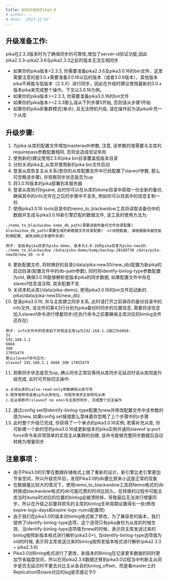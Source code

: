 ```yaml
---
title: 如何升级到Pika3.0
# author: --
# date: '2023-12-02'
---
```

## 升级准备工作:

pika在2.3.3版本时为了确保同步的可靠性,增加了server-id验证功能,因此pika2.3.3~pika2.3.6与pika2.3.3之前的版本无法互相同步

- 如果你的pika版本<2.3.3, 你需要准备pika2.3.6及pika3.0.16的bin文件，这里需要注意的是3.0.x需要准备3.0.16以后的版本（或者3.0.6版本），其他版本pika不再能与低版本（2.3.X）进行同步，因此在升级时建议使用最新的3.0.x版本pika来完成整个操作。下文以3.0.16为例。
- 如果你的pika版本>=2.3.3, 你需要准备pika3.0.16的bin文件
- 如果你的pika版本>=2.3.3那么请从下列步骤5开始, 否则请从步骤1开始
- 如果你的pika非集群模式(单点), 且无法停机升级, 请在操作前为该pika补充一个从库

## 升级步骤:

1. 为pika 从库的配置文件增加masterauth参数, 注意, 该参数的值需要与主库的requirepass参数配置相同, 否则会造成验证失败
2. 使用新的(建议使用2.3.6)pika bin目录覆盖低版本目录
3. 分别关闭pika主,从库并使用新的pika bin文件启动
4. 登录从库恢复主从关系(若你的从库配置文件中已经配置了slaveof参数, 那么可忽略该步骤), 并观察同步状态是否为up
5. 将3.0.16版本的pika部署到本服务器
6. 登录从库执行bgsave, 此时你可以在从库的dump目录中获取一份全新的备份, 确保其中的info文件在之后的步骤中不丢失, 例如你可以将其中的信息复制一份
7. 使用pika3.0.16 tools目录中的nemo\_to\_blackwidow工具将读取该备份中的数据并生成与pika3.0.16新引擎匹配的数据文件, 该工具的使用方法为:

```
./nemo_to_blackwidow nemo_db_path(需要读取的备份文件目录配置) blackwidow_db_path(需要生成的新数据文件目录配置) -n(线程数量, 请根据服务器性能酌情配置, 避免消耗过多硬件资源)

例子: 低版本pika目录为pika-demo, 版本为3.0.16的pika目录为pika-new30:
./nemo_to_blackwidow /data/pika-demo/dump/backup-20180730 /data/pika-new30/new_db -n 6
```

8. 更新配置文件, 将转换好的目录(/data/pika-new30/new\_db)配置为新pika的启动目录(配置文件中的db-path参数), 同时将identify-binlog-type参数配置为old, 确保3.0.16能够解析低版本pika的同步数据, 如果配置文件中存在slaveof信息请注释, 其余配置不变
9. 关闭本机从库(/data/pika-demo), 使用pika3.0.16的bin文件启动新的pika(/data/pika-new30/new\_db)
10. 登录pika3.0.16, 并与主库建立同步关系, 此时请打开之前保存的备份目录中的info文件, 该文件的第4,5行分别为pika备份时同步的位置信息, 需要将该信息加入slaveof命令进行增量同步(在执行命令之前要确保主库对应的binlog文件还存在)

```
例子: info文件中的信息如下并假设主库ip为192.168.1.1端口为6666:
3s
192.168.1.2
6666
300
17055479
那么slaveof命令应为:
slaveof 192.168.1.1 6666 300 17055479
```

11. 观察同步状态是否为up, 确认同步正常后等待从库同步无延迟时该从库彻底升级完成, 此时可开始切主操作:

```
a.关闭从库的salve-read-only参数确保从库可写
b.程序端修改连接ip为从库地址, 将程序请求全部转向从库
c.在从库断开(slaveof no one)与主库的同步, 完成整个切主操作
```

12. 通过config set将identify-binlog-type配置为new并修改配置文件中该参数的值为new, 如果config set报错那么意味着你忽略了上个步骤中的c步骤
13. 此时整个升级已完成, 你获得了一个单点的pika3.0.16实例, 若需补充从库, 你可新建一个新的空的pika3.0.16或更新版本的pika实例并通同slaveof ip:port force命令来非常简单的实现主从集群的创建, 该命令能够完整同步数据后自动转换为增量同步

## 注意事项：

- 由于Pika3.0的引擎在数据存储格式上做了重新的设计，新引擎比老引擎更加节省空间，所以升级完毕后，发现Pika3.0的db要比原来小这是正常的现象
- 在数据量比较大的情况下，使用nemo\_to\_blackwidow工具将Nemo格式的db转换成blackwidow格式的db可能花费的时间比较久，在转换的过程中可能主库当时dump时对应的位置的binlog会被清除掉，导致最后无法进行增量同步，所以在升级之前要将原先的主库的binlog生命周期设置得长一些(修改expire-logs-days和expire-logs-nums配置项)
- 由于我们在pika3.0的版本对binlog格式做了修改，为了兼容老的版本，我们提供了identify-binlog-type选项，这个选项只有pika身份为从库的时候生效，当identify-binlog-type选项值为new的时候，表示将主库发送过来的binlog按照新版本格式进行解析(pika3.0+), 当identify-binlog-type选项值为old的时候, 表示将主库发送过来的binlog按照老版本格式进行解析(pika2.3.3 ~ pika2.3.6)
- Pika3.0对Binlog格式进行了更改，新版本的Binlog在记录更多数据的同时更加节省磁盘空间，所以在将pika2.3.6数据迁移到pika3.0过程当中判断主从同步是否无延迟时不要去对比主从各自的binlog\_offset，而是看master上的Replication项slave对应的lag是否接近于0